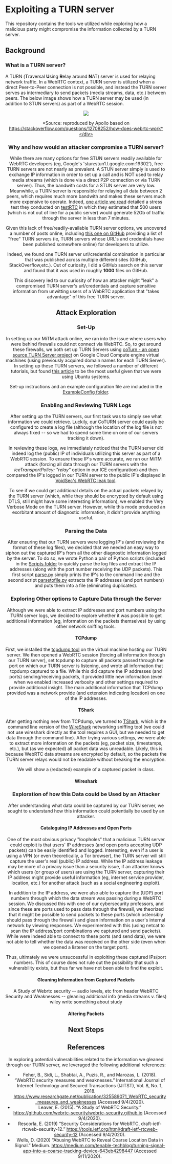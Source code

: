 # Exploiting a TURN server
This repository contains the tools we utilized while exploring how a malicious party might compromise the information collected by a TURN server.

## Background

### What is a TURN server?

A TURN (**T**raversal **U**sing **R**elay around **N**AT) server is used for relaying network traffic. In a WebRTC context, a TURN server is utilized when a direct Peer-to-Peer connection is not possible, and instead the TURN server serves as intermediary to send packets (media streams, data, etc.) between peers. The below image shows how a TURN server may be used (in addition to STUN servers) as part of a WebRTC session.

<div align="center"><a href="url"><img src="https://github.com/whunt1965/WEBRTC-CYBERSEC/blob/main/turn.jpg" align="center"></a>
  
  *Source: reproduced by Apollo based on https://stackoverflow.com/questions/12708252/how-does-webrtc-work*</div>
  
### Why and how would an attacker compromise a TURN server?
While there are many options for free STUN servers readily available for WebRTC developers (eg, Google's 'stun:stun1.l.google.com:19302'), free TURN servers are not nearly as prevalent. A STUN server simply is used to exchange IP information in order to set up a call and is NOT used to relay media streams (which is done via a direct P2P connection or via TURN server). Thus, the bandwith costs for a STUN server are very low. Meanwhile, a TURN server is responsible for relaying all data between 2 peers, which requires much more bandwith and makes these servers much more expensive to operate. Indeed, [one article we read](https://bloggeek.me/google-free-turn-server/) detailed a stress test they conducted on [testRTC](https://testrtc.com) in which they estimated that 500 users (which is not out of line for a public server) would generate 52Gb of traffic through the server in less than 7 minutes. 

Given this lack of free/readily-available TURN server options, we uncovered a number of posts online, including [this one on GitHub](https://gist.github.com/sagivo/3a4b2f2c7ac6e1b5267c2f1f59ac6c6b) providing a list of "free" TURN servers (ie, TURN servers whose URL's and credentials have been published somewhere online) for developers to utilize. 

Indeed, we found one TURN server url/credential combination in particular that was published across multiple different sites (GitHub, StackOverflow,etc.). Out of curiosity, I did a GitHub search on this server and found that it was used in roughly **1000** files on GitHub.

This discovery led to our curiosity of how an attacker might "leak" a compromised TURN server's url/credentials and capture sensitive information from unwitting users of a WebRTC application that "takes advantage" of this free TURN server.

## Attack Exploration

### Set-Up
In setting up our MiTM attack online, we ran into the issue where users who were behind firewalls could not connect via WebRTC. So, to get around these firewalls, we both set up TURN Servers using [coTurn - an open source TURN Server project](https://github.com/coturn/coturn) on Google Cloud Compute engine virtual machines (using previously acquired domain names for each TURN Server). In setting up these TURN servers, we followed a number of different tutorials, but found [this article](https://ourcodeworld.com/articles/read/1175/how-to-create-and-configure-your-own-stun-turn-server-with-coturn-in-ubuntu-18-04) to be the most useful given that we were using Ubuntu systems.

Set-up instructions and an example configuration file are included in the [ExampleConfig folder](https://github.com/whunt1965/WEBRTC-CYBERSEC/tree/main/TurnExploits/ExampleConfig).

### Enabling and Reviewing TURN Logs
After setting up the TURN servers, our first task was to simply see what information we could retrieve. Luckily, our CoTURN server could easily be configured to create a log file (although the location of the log file is not always fixed -- so we had to spend some time on one of our servers tracking it down). 

In reviewing these logs, we immediately noticed that the TURN server did indeed log the (public) IP of individuals utilizing this server as part of a WebRTC session. To ensure these IP's were accurate, we ran our MiTM attack (forcing all data through our TURN servers with the *iceTransportPolicy: "relay"* option in our ICE configuration) and then compared the IP's logged in our TURN server to the public IP's displayed in [VoidSec's WebRTC leak tool](https://ip.voidsec.com). 

To see if we could get additional details on the actual packets relayed by the TURN server (which, while they should be encrypted by default using DTLS, still might have some interesting information), we enabled the Very Verbose Mode on the TURN server. However, while this mode produced an exorbitant amount of diagnostic information, it didn't provide anything useful.

### Parsing the Data
After ensuring that our TURN servers were logging IP's (and reviewing the format of these log files), we decided that we needed an easy way to siphon out the captured IP's from all the other diagnostic information logged by the server. To do so, we wrote Python a pair of Python scripts (included in the [Scripts folder](https://github.com/whunt1965/WEBRTC-CYBERSEC/tree/main/TurnExploits/Scripts) to quickly parse the log files and extract the IP addresses (along with the port number receiving the UDP packets). This first script [parse.py](https://github.com/whunt1965/WEBRTC-CYBERSEC/blob/main/TurnExploits/Scripts/parse.py) simply prints the IP's to the command line and the second script [parsetofile.py](https://github.com/whunt1965/WEBRTC-CYBERSEC/blob/main/TurnExploits/Scripts/parsetofile.py) extracts the IP addresses (and port numbers) and puts them into a file (eliminating duplicates). 

### Exploring Other options to Capture Data through the Server
Although we were able to extract IP addresses and port numbers using the TURN server logs, we decided to explore whether it was possible to get additional information (eg, information on the packets themselves) by using other network sniffing tools.

#### TCPdump
First, we installed the [tcpdump tool](https://www.tcpdump.org) on the virtual machine hosting our TURN server. We then opened a WebRTC session (forcing all information through our TURN server), set tcpdump to capture all packets passed through the port on which our TURN server is listening, and wrote all information that tcpdump captured to a file. While this did capture the IP addresses (and ports) sending/receiving packets, it provided little new information (even when we enabled increased verbosity and other settings required to provide additional insight. The main additional information that TCPdump provided was a network provide (and extension indicating location) on one of the IP addresses.

#### TShark
After getting nothing new from TCPdump, we turned to [TShark](https://www.wireshark.org/docs/man-pages/tshark.html), which is the command line version of the [WireShark](https://www.wireshark.org) networking sniffing tool (we could not use wireshark directly as the tool requires a GUI, but we needed to get data through the command line). After trying various settings, we were able to extract more information on the packets (eg, packet size, timestamps, etc.), but (as we expected) all packet data was unreadable. Likely, this is because WebRTC data streams are encrypted by default, so the packets the TURN server relays would not be readable without breaking the encryption. 

We will show a (redacted) example of a captured packet in class. 

#### Wireshark

### Exploration of how this Data could be Used by an Attacker
After understanding what data could be captured by our TURN server, we sought to understand how this information could potentially be used by an attacker.

#### Cataloguing IP Addresses and Open Ports
One of the most obvious privacy "loopholes" that a malicious TURN server could exploit is that users' IP addresses (and open ports accepting UDP packets) can be easily identified and logged. Interesting, even if a user is using a VPN (or even theoretically, a Tor browser), the TURN server will still capture the user's real (public) IP address. While the IP address leakage may be more of a privacy issue than a security issue, if an attacker knows which users (or group of users) are using the TURN server, capturing their IP address might provide useful information (eg, internet service provider, location, etc.) for another attack (such as a social engineering exploit). 

In addition to the IP address, we were also able to capture the (UDP) port numbers through which the data stream was passing during a WebRTC session. We discussed this with one of our cybersecurity professors, and since these are ports used to pass data through the firewall, we theorized that it might be possible to send packets to these ports (which ostensibly should pass through the firewall) and glean information on a user's internal network by viewing responses. We experimented with this (using netcat to scan the IP address/port combinations we captured and send packets). While were indeed able to connect to these ports (and send data), we were not able to tell whether the data was received on the other side (even when we opened a listener on the target port). 

Thus, ultimately we were unsuccessful in exploiting these captured IPs/port numbers. This of course does not rule out the possibility that such a vulnerability exists, but thus far we have not been able to find the exploit. 

#### Gleaning Information from Captured Packets
A Study of Webrtc security -- audio levels, etc from header
WebRTC Security and Weaknesses -- gleaning additional info (media streams v. files)
wiley write something about study

#### Altering Packets

## Next Steps 

## References
In exploring potential vulnerabilities related to the information we gleaned through our TURN server, we leveraged the following additional references:
* Feher, B., Sidi, L., Shabtai, A., Puzis, R., and Marozas, L. (2018). “WebRTC security measures and weaknesses.” International Journal of Internet Technology and Secured Transactions (IJITST), Vol. 8, No. 1, 2018. https://www.researchgate.net/publication/325589071_WebRTC_security_measures_and_weaknesses (Accessed 9/4/2020).
* Leaver, E. (2015). “A Study of WebRTC Security.” https://github.com/webrtc-security/webrtc-security.github.io (Accessed 9/4/2020).
*	Rescorla, E. (2019) “Security Considerations for WebRTC, draft-ietf-rtcweb-security-12.” https://tools.ietf.org/html/draft-ietf-rtcweb-security-12 (Accessed 9/4/2020).
* Wells, D. (2020) “Abusing WebRTC to Reveal Coarse Location Data in Signal.” Medium. https://medium.com/tenable-techblog/turning-signal-app-into-a-coarse-tracking-device-643eb4298447 (Accessed 9/11/2020).
